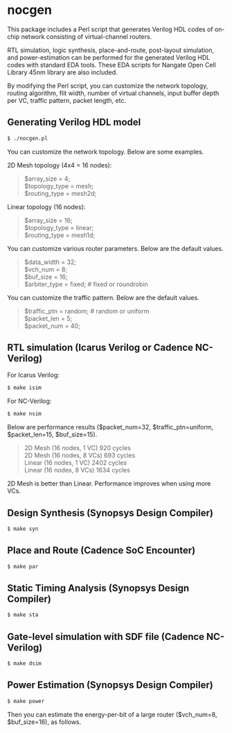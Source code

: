 # nocgen

This package includes a Perl script that generates Verilog HDL codes of on-chip network consisting of virtual-channel routers.

RTL simulation, logic synthesis, place-and-route, post-layout simulation, and power-estimation can be performed for the generated Verilog HDL codes with standard EDA tools. These EDA scripts for Nangate Open Cell Library 45nm library are also included.

By modifying the Perl script, you can customize the network topology, routing algorithm, flit width, number of virtual channels, input buffer depth per VC, traffic pattern, packet length, etc.

## Generating Verilog HDL model

```sh
$ ./nocgen.pl
```

You can customize the network topology. Below are some examples.

2D Mesh topology (4x4 = 16 nodes):
> $array_size = 4;  
> $topology_type = mesh;  
> $routing_type = mesh2d;  

Linear topology (16 nodes):
> $array_size = 16;  
> $topology_type = linear;  
> $routing_type = mesh1d;  

You can customize various router parameters. Below are the default values.

> $data_width = 32;  
> $vch_num = 8;  
> $buf_size = 16;  
> $arbiter_type = fixed;  # fixed or roundrobin

You can customize the traffic pattern. Below are the default values.
> $traffic_ptn = random;  # random or uniform  
> $packet_len = 5;  
> $packet_num = 40;  

## RTL simulation (Icarus Verilog or Cadence NC-Verilog)

For Icarus Verilog:
```sh
$ make isim
```

For NC-Verilog:
```sh
$ make nsim
```

Below are performance results ($packet_num=32, $traffic_ptn=uniform, $packet_len=15, $buf_size=15).

> 2D Mesh (16 nodes, 1 VC)  920 cycles  
> 2D Mesh (16 nodes, 8 VCs) 693 cycles  
> Linear (16 nodes, 1 VC)   2402 cycles  
> Linear (16 nodes, 8 VCs)  1634 cycles  

2D Mesh is better than Linear. Performance improves when using more VCs.

## Design Synthesis (Synopsys Design Compiler)

```sh
$ make syn
```

## Place and Route (Cadence SoC Encounter)

```sh
$ make par
```

## Static Timing Analysis (Synopsys Design Compiler)

```sh
$ make sta
```

## Gate-level simulation with SDF file (Cadence NC-Verilog)

```sh
$ make dsim
```

## Power Estimation (Synopsys Design Compiler)

```sh
$ make power
```

Then you can estimate the energy-per-bit of a large router ($vch_num=8, $buf_size=16), as follows.
